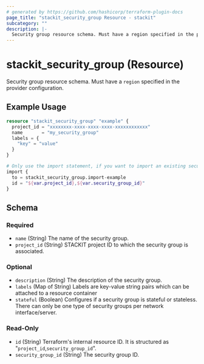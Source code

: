 ```yaml
---
# generated by https://github.com/hashicorp/terraform-plugin-docs
page_title: "stackit_security_group Resource - stackit"
subcategory: ""
description: |-
  Security group resource schema. Must have a region specified in the provider configuration.
---
```


# stackit_security_group (Resource)

Security group resource schema. Must have a `region` specified in the provider configuration.

## Example Usage

```terraform
resource "stackit_security_group" "example" {
  project_id = "xxxxxxxx-xxxx-xxxx-xxxx-xxxxxxxxxxxx"
  name       = "my_security_group"
  labels = {
    "key" = "value"
  }
}

# Only use the import statement, if you want to import an existing security group
import {
  to = stackit_security_group.import-example
  id = "${var.project_id},${var.security_group_id}"
}
```

<!-- schema generated by tfplugindocs -->
## Schema

### Required

- `name` (String) The name of the security group.
- `project_id` (String) STACKIT project ID to which the security group is associated.

### Optional

- `description` (String) The description of the security group.
- `labels` (Map of String) Labels are key-value string pairs which can be attached to a resource container
- `stateful` (Boolean) Configures if a security group is stateful or stateless. There can only be one type of security groups per network interface/server.

### Read-Only

- `id` (String) Terraform's internal resource ID. It is structured as "`project_id`,`security_group_id`".
- `security_group_id` (String) The security group ID.

